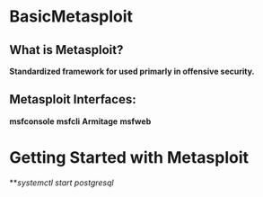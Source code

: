 # BasicMetasploit

## What is Metasploit?
 **Standardized framework for used primarly in offensive security.**
 ## Metasploit Interfaces:
 **msfconsole**
 **msfcli**
 **Armitage**
 **msfweb**

 # Getting Started with Metasploit
 ***systemctl start postgresql*
 
